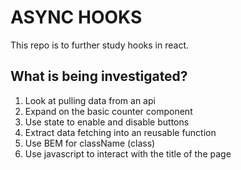 # ASYNC HOOKS

 This repo is to further study hooks in react.

 ## What is being investigated?
 1. Look at pulling data from an api
 2. Expand on the basic counter component
 3. Use state to enable and disable buttons
 4. Extract data fetching into an reusable function
 5. Use BEM for className (class)
 6. Use javascript to interact with the title of the page
